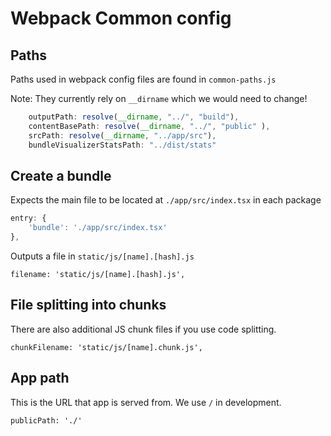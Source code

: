 # Webpack Common config

## Paths

Paths used in webpack config files are found in `common-paths.js`

Note: They currently rely on `__dirname` which we would need to change!

```js
    outputPath: resolve(__dirname, "../", "build"),
    contentBasePath: resolve(__dirname, "../", "public" ),
    srcPath: resolve(__dirname, "../app/src"),
    bundleVisualizerStatsPath: "../dist/stats"
```

## Create a bundle

Expects the main file to be located at `./app/src/index.tsx` in each package

```js
entry: {
    'bundle': './app/src/index.tsx'
},
```

Outputs a file in `static/js/[name].[hash].js`

`filename: 'static/js/[name].[hash].js',`

## File splitting into chunks

There are also additional JS chunk files if you use code splitting.

`chunkFilename: 'static/js/[name].chunk.js',`

## App path

This is the URL that app is served from. We use `/` in development.

`publicPath: './'`
